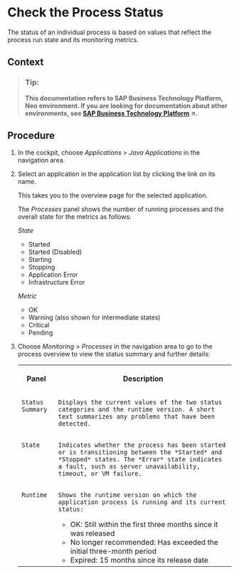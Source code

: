 <!-- loio499992d9c31648b0afdae88c463ba9b4 -->

# Check the Process Status

The status of an individual process is based on values that reflect the process run state and its monitoring metrics.



## Context

> ### Tip:  
> **This documentation refers to SAP Business Technology Platform, Neo environment. If you are looking for documentation about other environments, see [SAP Business Technology Platform](https://help.sap.com/viewer/65de2977205c403bbc107264b8eccf4b/Cloud/en-US/6a2c1ab5a31b4ed9a2ce17a5329e1dd8.html "SAP Business Technology Platform (SAP BTP) is an integrated offering comprised of four technology portfolios: database and data management, application development and integration, analytics, and intelligent technologies. The platform offers users the ability to turn data into business value, compose end-to-end business processes, and build and extend SAP applications quickly.") :arrow_upper_right:.**



## Procedure

1.  In the cockpit, choose *Applications* \> *Java Applications* in the navigation area.

2.  Select an application in the application list by clicking the link on its name.

    This takes you to the overview page for the selected application.

    The *Processes* panel shows the number of running processes and the overall state for the metrics as follows:

    *State*

    -   Started
    -   Started \(Disabled\)
    -   Starting
    -   Stopping
    -   Application Error
    -   Infrastructure Error

    *Metric*

    -   OK
    -   Warning \(also shown for intermediate states\)
    -   Critical
    -   Pending

3.  Choose *Monitoring* \> *Processes* in the navigation area to go to the process overview to view the status summary and further details:


    <table>
    <tr>
    <th valign="top">

    Panel


    
    </th>
    <th valign="top">

    Description


    
    </th>
    </tr>
    <tr>
    <td valign="top">
    
        Status Summary


    
    </td>
    <td valign="top">
    
        Displays the current values of the two status categories and the runtime version. A short text summarizes any problems that have been detected.


    
    </td>
    </tr>
    <tr>
    <td valign="top">
    
        State


    
    </td>
    <td valign="top">
    
        Indicates whether the process has been started or is transitioning between the *Started* and *Stopped* states. The *Error* state indicates a fault, such as server unavailability, timeout, or VM failure.


    
    </td>
    </tr>
    <tr>
    <td valign="top">
    
        Runtime


    
    </td>
    <td valign="top">
    
        Shows the runtime version on which the application process is running and its current status:

    -   OK: Still within the first three months since it was released
    -   No longer recommended: Has exceeded the initial three-month period
    -   Expired: 15 months since its release date


    
    </td>
    </tr>
    </table>
    

